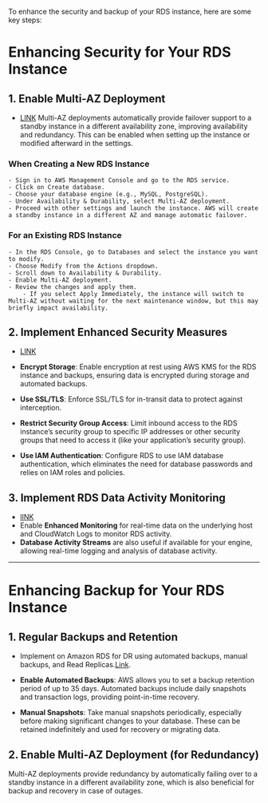 

To enhance the security and backup of your RDS instance, here are some key steps:

# Enhancing Security for Your RDS Instance

## 1. Enable Multi-AZ Deployment
- [LINK](https://docs.aws.amazon.com/AmazonRDS/latest/UserGuide/Concepts.MultiAZ.html)
Multi-AZ deployments automatically provide failover support to a standby instance in a different availability zone, improving availability and redundancy. This can be enabled when setting up the instance or modified afterward in the settings.
### When Creating a New RDS Instance
    - Sign in to AWS Management Console and go to the RDS service.
    - Click on Create database.
    - Choose your database engine (e.g., MySQL, PostgreSQL).
    - Under Availability & Durability, select Multi-AZ deployment.
    - Proceed with other settings and launch the instance. AWS will create a standby instance in a different AZ and manage automatic failover.
### For an Existing RDS Instance
    - In the RDS Console, go to Databases and select the instance you want to modify.
    - Choose Modify from the Actions dropdown.
    - Scroll down to Availability & Durability.
    - Enable Multi-AZ deployment.
    - Review the changes and apply them.
        - If you select Apply Immediately, the instance will switch to Multi-AZ without waiting for the next maintenance window, but this may briefly impact availability.
## 2. Implement Enhanced Security Measures 
- [LINK](https://aws.amazon.com/rds/features/security/)

- **Encrypt Storage**: Enable encryption at rest using AWS KMS for the RDS instance and backups, ensuring data is encrypted during storage and automated backups.
- **Use SSL/TLS**: Enforce SSL/TLS for in-transit data to protect against interception.
- **Restrict Security Group Access**: Limit inbound access to the RDS instance’s security group to specific IP addresses or other security groups that need to access it (like your application’s security group).
- **Use IAM Authentication**: Configure RDS to use IAM database authentication, which eliminates the need for database passwords and relies on IAM roles and policies.

## 3. Implement RDS Data Activity Monitoring
- [lINK](https://docs.aws.amazon.com/AmazonRDS/latest/UserGuide/DBActivityStreams.html)
- Enable **Enhanced Monitoring** for real-time data on the underlying host and CloudWatch Logs to monitor RDS activity.
- **Database Activity Streams** are also useful if available for your engine, allowing real-time logging and analysis of database activity.

---

# Enhancing Backup for Your RDS Instance

## 1. Regular Backups and Retention
- Implement on Amazon RDS for DR using automated backups, manual backups, and Read Replicas.[Link](https://aws.amazon.com/blogs/database/implementing-a-disaster-recovery-strategy-with-amazon-rds/).

- **Enable Automated Backups**: AWS allows you to set a backup retention period of up to 35 days. Automated backups include daily snapshots and transaction logs, providing point-in-time recovery.
- **Manual Snapshots**: Take manual snapshots periodically, especially before making significant changes to your database. These can be retained indefinitely and used for recovery or migrating data.

## 2. Enable Multi-AZ Deployment (for Redundancy)
Multi-AZ deployments provide redundancy by automatically failing over to a standby instance in a different availability zone, which is also beneficial for backup and recovery in case of outages.
